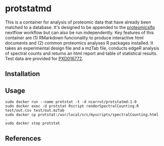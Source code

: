 # protstatmd

This is a container for analysis of proteomic data that have already been matched to a database.  It's designed to be appended to the [proteomicslfq](https://nf-co.re/proteomicslfq) nextflow workflow but can also be run independently.  Key features of this container are (1) RMarkdown funcionality to produce interactive html documents and (2) common proteomics analyses R packages installed.  It takes an experimental design file and a mzTab file, conducts edgeR analysis of spectral counts and returns an html report and table of statistical results.  Test data are provided for [PXD016772](https://www.ebi.ac.uk/pride/archive/projects/PXD016772).  

## Installation

## Usage
```
sudo docker run --name protstat -t -d ncarrut/protstatmd:1.0
sudo docker exec -d protstat Rscript renderSpectralCounting.R test/out.csv test/out.mzTab
sudo docker cp protstat:/usr/local/src/myscripts/spectralCounting.html .
sudo docker stop protstat
```

## References
